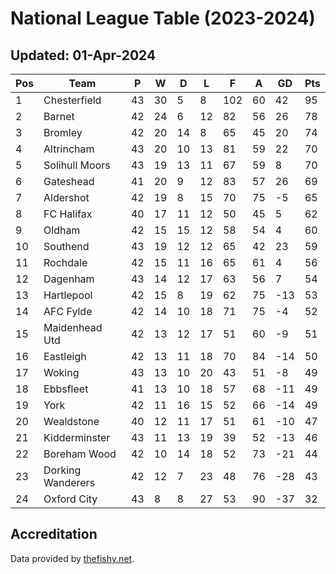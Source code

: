 # National League Table (2023-2024)
## Updated: 01-Apr-2024

| Pos | Team | P | W | D | L | F | A | GD | Pts |
| --- | --- | --- | --- | --- | --- | --- | --- | --- | --- |
| 1 | Chesterfield | 43 | 30 | 5 | 8 | 102 | 60 | 42 | 95 |
| 2 | Barnet | 42 | 24 | 6 | 12 | 82 | 56 | 26 | 78 |
| 3 | Bromley | 42 | 20 | 14 | 8 | 65 | 45 | 20 | 74 |
| 4 | Altrincham | 43 | 20 | 10 | 13 | 81 | 59 | 22 | 70 |
| 5 | Solihull Moors | 43 | 19 | 13 | 11 | 67 | 59 | 8 | 70 |
| 6 | Gateshead | 41 | 20 | 9 | 12 | 83 | 57 | 26 | 69 |
| 7 | Aldershot | 42 | 19 | 8 | 15 | 70 | 75 | -5 | 65 |
| 8 | FC Halifax | 40 | 17 | 11 | 12 | 50 | 45 | 5 | 62 |
| 9 | Oldham | 42 | 15 | 15 | 12 | 58 | 54 | 4 | 60 |
| 10 | Southend | 43 | 19 | 12 | 12 | 65 | 42 | 23 | 59 |
| 11 | Rochdale | 42 | 15 | 11 | 16 | 65 | 61 | 4 | 56 |
| 12 | Dagenham | 43 | 14 | 12 | 17 | 63 | 56 | 7 | 54 |
| 13 | Hartlepool | 42 | 15 | 8 | 19 | 62 | 75 | -13 | 53 |
| 14 | AFC Fylde | 42 | 14 | 10 | 18 | 71 | 75 | -4 | 52 |
| 15 | Maidenhead Utd | 42 | 13 | 12 | 17 | 51 | 60 | -9 | 51 |
| 16 | Eastleigh | 42 | 13 | 11 | 18 | 70 | 84 | -14 | 50 |
| 17 | Woking | 43 | 13 | 10 | 20 | 43 | 51 | -8 | 49 |
| 18 | Ebbsfleet | 41 | 13 | 10 | 18 | 57 | 68 | -11 | 49 |
| 19 | York | 42 | 11 | 16 | 15 | 52 | 66 | -14 | 49 |
| 20 | Wealdstone | 40 | 12 | 11 | 17 | 51 | 61 | -10 | 47 |
| 21 | Kidderminster | 43 | 11 | 13 | 19 | 39 | 52 | -13 | 46 |
| 22 | Boreham Wood | 42 | 10 | 14 | 18 | 52 | 73 | -21 | 44 |
| 23 | Dorking Wanderers | 42 | 12 | 7 | 23 | 48 | 76 | -28 | 43 |
| 24 | Oxford City | 43 | 8 | 8 | 27 | 53 | 90 | -37 | 32 |

## Accreditation 

Data provided by [thefishy.net](https://www.thefishy.net/).
